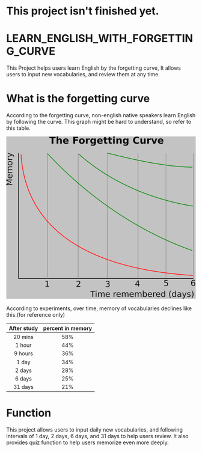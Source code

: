 # This project isn't finished yet.

LEARN_ENGLISH_WITH_FORGETTING_CURVE
===
This Project helps users learn English by the forgetting curve, It allows users to input new vocabularies, and review them at any time.

What is the forgetting curve
===
According to the forgetting curve, non-english native speakers learn English by following the curve. This graph might be hard to understand, so refer to this table.

![alt text](image.png)

According to experiments, over time, memory of vocabularies declines like this.(for reference only)

| After study | percent in memory |
| :---:   | :---: |
| 20 mins | 58% |
| 1 hour | 44% |
| 9 hours | 36% |
| 1 day | 34% |
| 2 days | 28% |
| 6 days | 25% |
| 31 days | 21% |

Function
===
This project allows users to input daily new vocabularies, and following intervals of 1 day, 2 days, 6 days, and 31 days to help users review.  It also provides quiz function to help users memorize even more deeply.
